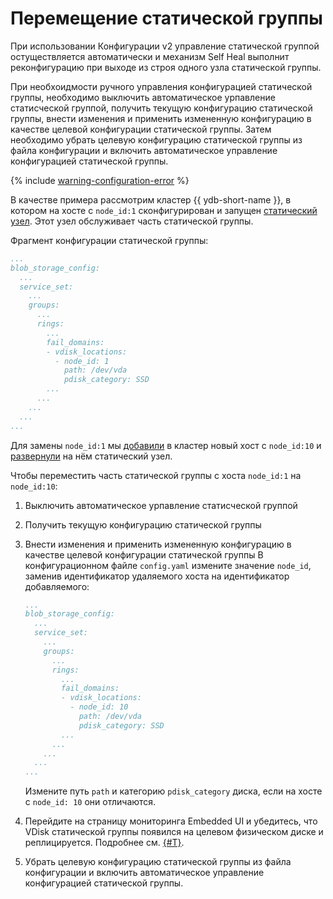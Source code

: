 # Перемещение статической группы

При использовании Конфигурации v2 управление статической группой остуществляется автоматически и механизм Self Heal выполнит реконфигурацию при выходе из строя одного узла статической группы.

При необхоидмости ручного управления конфигурацией статической группы, необходимо выключить автоматическое урпавление статисческой группой, получить текущую конфигурацию статической группы, внести изменения и применить измененную конфигурацию в качестве целевой конфигурации статической группы. Затем необходимо убрать целевую конфигурацию статической группы из файла конфигурации и включить автоматическое управление конфигурацией статической группы.

{% include [warning-configuration-error](_includes/warning-configuration-error.md) %}

В качестве примера рассмотрим кластер {{ ydb-short-name }}, в котором на хосте с `node_id:1` сконфигурирован и запущен [статический узел](../../../devops/configuration-management/configuration-v1/config-settings.md#hosts). Этот узел обслуживает часть статической группы.

Фрагмент конфигурации статической группы:

```yaml
...
blob_storage_config:
  ...
  service_set:
    ...
    groups:
      ...
      rings:
        ...
        fail_domains:
        - vdisk_locations:
          - node_id: 1
            path: /dev/vda
            pdisk_category: SSD
        ...
      ...
    ...
  ...
...
```

Для замены `node_id:1` мы [добавили](cluster-expansion.md#add-static-node) в кластер новый хост с `node_id:10` и [развернули](cluster-expansion.md#add-static-node) на нём статический узел.

Чтобы переместить часть статической группы с хоста `node_id:1` на `node_id:10`:


1. Выключить автоматическое урпавление статисческой группой
1. Получить текущую конфигурацию статической группы
1. Внести изменения и применить измененную конфигурацию в качестве целевой конфигурации статической группы
    В конфигурационном файле `config.yaml` измените значение `node_id`, заменив идентификатор удаляемого хоста на идентификатор добавляемого:
  
      ```yaml
      ...
      blob_storage_config:
        ...
        service_set:
          ...
          groups:
            ...
            rings:
              ...
              fail_domains:
              - vdisk_locations:
                - node_id: 10
                  path: /dev/vda
                  pdisk_category: SSD
              ...
            ...
          ...
        ...
      ...
      ```
  
      Измените путь `path` и категорию `pdisk_category` диска, если на хосте с `node_id: 10` они отличаются.
1. Перейдите на страницу мониторинга Embedded UI и убедитесь, что VDisk статической группы появился на целевом физическом диске и реплицируется. Подробнее см. [{#T}](../../../reference/embedded-ui/ydb-monitoring.md#static-group).
1. Убрать целевую конфигурацию статической группы из файла конфигурации и включить автоматическое управление конфигурацией статической группы.

